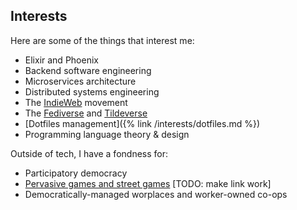 ## Interests

Here are some of the things that interest me:

- Elixir and Phoenix
- Backend software engineering
- Microservices architecture
- Distributed systems engineering
- The [IndieWeb](https://indieweb.org/) movement
- The [Fediverse](https://fediverse.party/en/fediverse) and
  [Tildeverse](https://tildeverse.org/)
- [Dotfiles management]({% link /interests/dotfiles.md %})
- Programming language theory & design

Outside of tech, I have a fondness for:

- Participatory democracy
- [Pervasive games and street games]() [TODO: make link work]
- Democratically-managed worplaces and worker-owned co-ops
